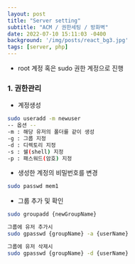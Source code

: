 ```yaml
---
layout: post
title: "Server setting"
subtitle: "ACM / 권한세팅 / 방화벽"
date: 2022-07-10 15:11:03 -0400
background: '/img/posts/react_bg3.jpg'
tags: [server, php]
---
```

* root 계정 혹은 sudo 권한 계정으로 진행

### 1. 권한관리

* 계정생성
``` bash
sudo useradd -m newuser
-- 옵션 -- 
-m : 해당 유저의 폴더를 같이 생성
-g : 그룹 지정
-d : 디렉토리 지정
-s : 쉘(shell) 지정
-p : 패스워드(암호) 지정
```

* 생성한 계정의 비밀번호를 변경
``` bash
sudo passwd mem1
```

* 그룹 추가 및 확인
``` bash
sudo groupadd {newGroupName}

그룹에 유저 추가시
sudo gpasswd {groupName} -a {userName}

그룹에 유저 삭제시
sudo gpasswd {groupName} -d {userName}
```

